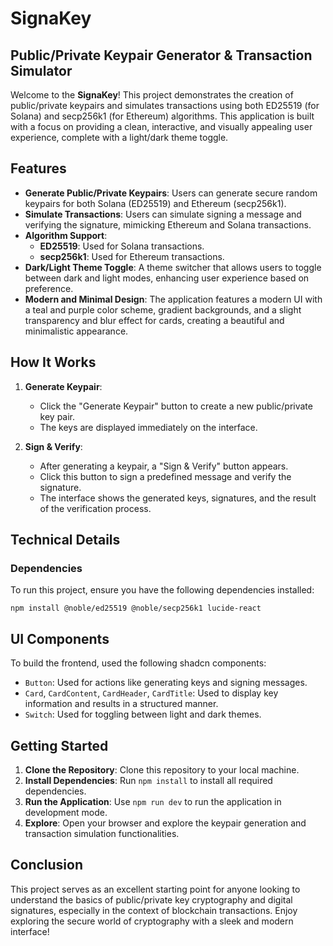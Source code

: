 # SignaKey
## Public/Private Keypair Generator & Transaction Simulator

Welcome to the **SignaKey**! This project demonstrates the creation of public/private keypairs and simulates transactions using both ED25519 (for Solana) and secp256k1 (for Ethereum) algorithms. This application is built with a focus on providing a clean, interactive, and visually appealing user experience, complete with a light/dark theme toggle.

## Features

- **Generate Public/Private Keypairs**: Users can generate secure random keypairs for both Solana (ED25519) and Ethereum (secp256k1).
- **Simulate Transactions**: Users can simulate signing a message and verifying the signature, mimicking Ethereum and Solana transactions.
- **Algorithm Support**:
  - **ED25519**: Used for Solana transactions.
  - **secp256k1**: Used for Ethereum transactions.
- **Dark/Light Theme Toggle**: A theme switcher that allows users to toggle between dark and light modes, enhancing user experience based on preference.
- **Modern and Minimal Design**: The application features a modern UI with a teal and purple color scheme, gradient backgrounds, and a slight transparency and blur effect for cards, creating a beautiful and minimalistic appearance.

## How It Works

1. **Generate Keypair**: 
   - Click the "Generate Keypair" button to create a new public/private key pair.
   - The keys are displayed immediately on the interface.

2. **Sign & Verify**:
   - After generating a keypair, a "Sign & Verify" button appears.
   - Click this button to sign a predefined message and verify the signature.
   - The interface shows the generated keys, signatures, and the result of the verification process.

## Technical Details

### Dependencies

To run this project, ensure you have the following dependencies installed:

```shell
npm install @noble/ed25519 @noble/secp256k1 lucide-react
```

## UI Components

To build the frontend, used the following shadcn components:

- `Button`: Used for actions like generating keys and signing messages.
- `Card`, `CardContent`, `CardHeader`, `CardTitle`: Used to display key information and results in a structured manner.
- `Switch`: Used for toggling between light and dark themes.

## Getting Started

1. **Clone the Repository**: Clone this repository to your local machine.
2. **Install Dependencies**: Run `npm install` to install all required dependencies.
3. **Run the Application**: Use `npm run dev` to run the application in development mode.
4. **Explore**: Open your browser and explore the keypair generation and transaction simulation functionalities.

## Conclusion

This project serves as an excellent starting point for anyone looking to understand the basics of public/private key cryptography and digital signatures, especially in the context of blockchain transactions. Enjoy exploring the secure world of cryptography with a sleek and modern interface!